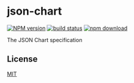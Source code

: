 # json-chart

  [![NPM version][npm-image]][npm-url]
  [![build status][travis-image]][travis-url]
  [![npm download][download-image]][download-url]

The JSON Chart specification

## License

  [MIT](./LICENSE)

[npm-image]: https://img.shields.io/npm/v/json-chart.svg?style=flat-square
[npm-url]: https://www.npmjs.com/package/json-chart
[travis-image]: https://img.shields.io/travis/cheminfo/json-chart/master.svg?style=flat-square
[travis-url]: https://travis-ci.org/cheminfo/json-chart
[download-image]: https://img.shields.io/npm/dm/json-chart.svg?style=flat-square
[download-url]: https://www.npmjs.com/package/json-chart
